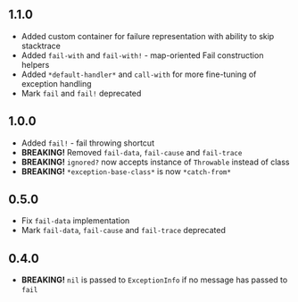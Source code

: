 ## 1.1.0

* Added custom container for failure representation with ability to skip stacktrace
* Added `fail-with` and `fail-with!` - map-oriented Fail construction helpers
* Added `*default-handler*` and `call-with` for more fine-tuning of exception handling
* Mark `fail` and `fail!` deprecated

## 1.0.0

* Added `fail!` - fail throwing shortcut
* **BREAKING!** Removed `fail-data`, `fail-cause` and `fail-trace`
* **BREAKING!** `ignored?` now accepts instance of `Throwable` instead of class
* **BREAKING!** `*exception-base-class*` is now `*catch-from*`

## 0.5.0

* Fix `fail-data` implementation
* Mark `fail-data`, `fail-cause` and `fail-trace` deprecated

## 0.4.0

* **BREAKING!** `nil` is passed to `ExceptionInfo` if no message has passed to `fail`
